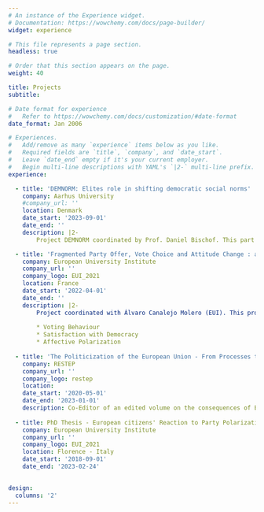 ```yaml
---
# An instance of the Experience widget.
# Documentation: https://wowchemy.com/docs/page-builder/
widget: experience

# This file represents a page section.
headless: true

# Order that this section appears on the page.
weight: 40

title: Projects
subtitle:

# Date format for experience
#   Refer to https://wowchemy.com/docs/customization/#date-format
date_format: Jan 2006

# Experiences.
#   Add/remove as many `experience` items below as you like.
#   Required fields are `title`, `company`, and `date_start`.
#   Leave `date_end` empty if it's your current employer.
#   Begin multi-line descriptions with YAML's `|2-` multi-line prefix.
experience:

  - title: 'DEMNORM: Elites role in shifting democratic social norms'
    company: Aarhus University
    #company_url: ''
    location: Denmark
    date_start: '2023-09-01'
    date_end: ''
    description: |2-
        Project DEMNORM coordinated by Prof. Daniel Bischof. This part of the project aims to determine whether elites shifted democratic social norms across established democracies in the past 10 years, using a computational text analysis approach. 

  - title: 'Fragmented Party Offer, Vote Choice and Attitude Change : a Study on Right-wing Voters in the 2022 French Presidential Elections'
    company: European University Institute
    company_url: ''
    company_logo: EUI_2021
    location: France
    date_start: '2022-04-01'
    date_end: ''
    description: |2-
        Project coordinated with Álvaro Canalejo Molero (EUI). This project aims to assess the effect of (radical right) new party entry on : 
        
        * Voting Behaviour
        * Satisfaction with Democracy
        * Affective Polarization
        
  - title: 'The Politicization of the European Union - From Processes to Consequences'
    company: RESTEP
    company_url: ''
    company_logo: restep
    location: 
    date_start: '2020-05-01'
    date_end: '2023-01-01'
    description: Co-Editor of an edited volume on the consequences of EU Politicization with Anne-Marie Houde, Thomas Laloux, Heidi Mercenier, Damien Pennetreau and Alban Versailles
    
  - title: PhD Thesis - European citizens' Reaction to Party Polarization - From Partisanship to Electoral Participation
    company: European University Institute
    company_url: ''
    company_logo: EUI_2021
    location: Florence - Italy
    date_start: '2018-09-01'
    date_end: '2023-02-24'
        

design:
  columns: '2'
---
```

